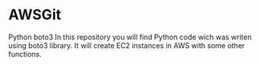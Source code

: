 # AWSGit
Python boto3
In this repository you will find Python code wich was writen using boto3 library. It will create EC2 instances in AWS with some other functions.
